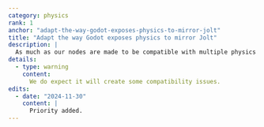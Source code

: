 ```yaml
---
category: physics
rank: 1
anchor: "adapt-the-way-godot-exposes-physics-to-mirror-jolt"
title: "Adapt the way Godot exposes physics to mirror Jolt"
description: |
  As much as our nodes are made to be compatible with multiple physics engines, the existing integration of Jolt (via the [godot-jolt](https://github.com/godot-jolt/godot-jolt) add-on) is not optimal, as there are numerous features that can’t be implemented in Godot due to the current way the system works. In addition to integrating Jolt as the default 3D physics engine, we want to modernize our node bindings in order to fully exploit the new library.
details:
  - type: warning
    content:
      We do expect it will create some compatibility issues.
edits:
  - date: "2024-11-30"
    content: |
      Priority added.
---
```

